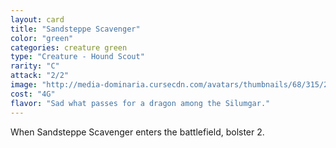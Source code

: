 ```yaml
---
layout: card
title: "Sandsteppe Scavenger"
color: "green"
categories: creature green
type: "Creature - Hound Scout"
rarity: "C"
attack: "2/2"
image: "http://media-dominaria.cursecdn.com/avatars/thumbnails/68/315/200/283/635618394905517931.png"
cost: "4G"
flavor: "Sad what passes for a dragon among the Silumgar."
---
```


When Sandsteppe Scavenger enters the battlefield, bolster 2.

